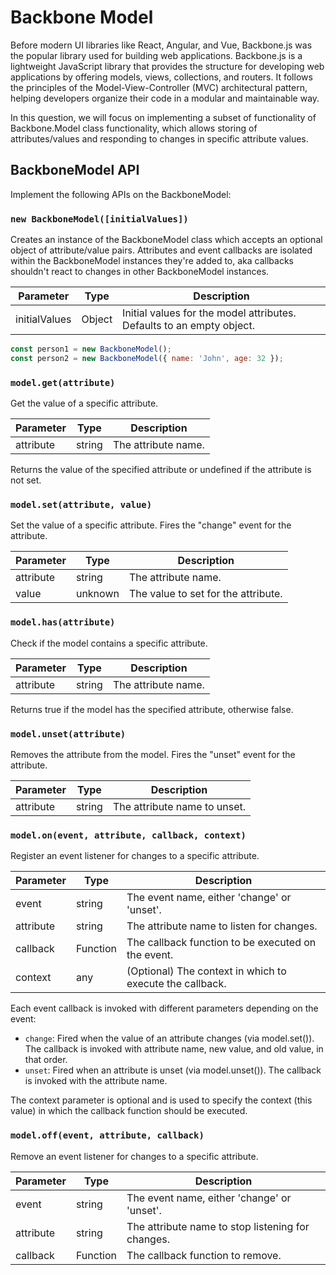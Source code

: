 # Backbone Model

Before modern UI libraries like React, Angular, and Vue, Backbone.js was the popular library used for building web applications. Backbone.js is a lightweight JavaScript library that provides the structure for developing web applications by offering models, views, collections, and routers. It follows the principles of the Model-View-Controller (MVC) architectural pattern, helping developers organize their code in a modular and maintainable way.

In this question, we will focus on implementing a subset of functionality of Backbone.Model class functionality, which allows storing of attributes/values and responding to changes in specific attribute values.

## BackboneModel API

Implement the following APIs on the BackboneModel:

### `new BackboneModel([initialValues])`

Creates an instance of the BackboneModel class which accepts an optional object of attribute/value pairs. Attributes and event callbacks are isolated within the BackboneModel instances they're added to, aka callbacks shouldn't react to changes in other BackboneModel instances.

| Parameter | Type | Description |
|-----------|------|-------------|
| initialValues | Object | Initial values for the model attributes. Defaults to an empty object. |

```javascript
const person1 = new BackboneModel();
const person2 = new BackboneModel({ name: 'John', age: 32 });
```

### `model.get(attribute)`

Get the value of a specific attribute.

| Parameter | Type | Description |
|-----------|------|-------------|
| attribute | string | The attribute name. |

Returns the value of the specified attribute or undefined if the attribute is not set.

### `model.set(attribute, value)`

Set the value of a specific attribute. Fires the "change" event for the attribute.

| Parameter | Type | Description |
|-----------|------|-------------|
| attribute | string | The attribute name. |
| value | unknown | The value to set for the attribute. |

### `model.has(attribute)`

Check if the model contains a specific attribute.

| Parameter | Type | Description |
|-----------|------|-------------|
| attribute | string | The attribute name. |

Returns true if the model has the specified attribute, otherwise false.

### `model.unset(attribute)`

Removes the attribute from the model. Fires the "unset" event for the attribute.

| Parameter | Type | Description |
|-----------|------|-------------|
| attribute | string | The attribute name to unset. |

### `model.on(event, attribute, callback, context)`

Register an event listener for changes to a specific attribute.

| Parameter | Type | Description |
|-----------|------|-------------|
| event | string | The event name, either 'change' or 'unset'. |
| attribute | string | The attribute name to listen for changes. |
| callback | Function | The callback function to be executed on the event. |
| context | any | (Optional) The context in which to execute the callback. |

Each event callback is invoked with different parameters depending on the event:
- `change`: Fired when the value of an attribute changes (via model.set()). The callback is invoked with attribute name, new value, and old value, in that order.
- `unset`: Fired when an attribute is unset (via model.unset()). The callback is invoked with the attribute name.

The context parameter is optional and is used to specify the context (this value) in which the callback function should be executed.

### `model.off(event, attribute, callback)`

Remove an event listener for changes to a specific attribute.

| Parameter | Type | Description |
|-----------|------|-------------|
| event | string | The event name, either 'change' or 'unset'. |
| attribute | string | The attribute name to stop listening for changes. |
| callback | Function | The callback function to remove. |

<!-- https://www.greatfrontend.com/interviews/study/airbnb/questions/javascript/backbone-model -->